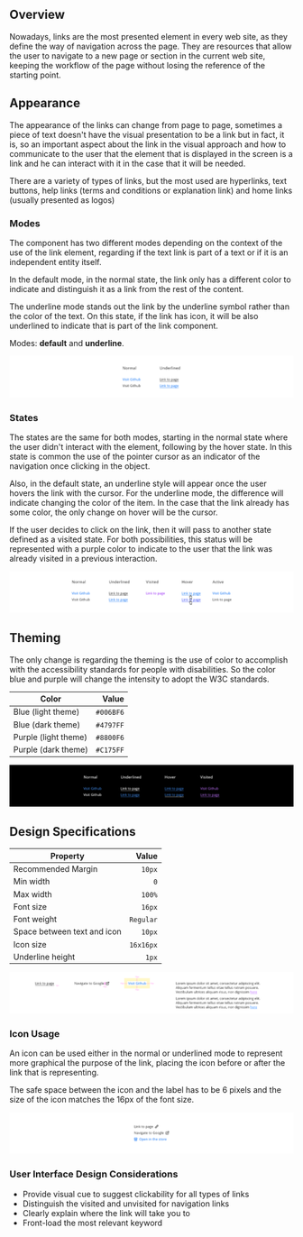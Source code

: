## Overview

Nowadays, links are the most presented element in every web site, as they define the way of navigation across the page. They are resources that allow the user to navigate to a new page or section in the current web site, keeping the workflow of the page without losing the reference of the starting point. 

## Appearance

The appearance of the links can change from page to page, sometimes a piece of text doesn't have the visual presentation to be a link but in fact, it is, so an important aspect about the link in the visual approach and how to communicate to the user that the element that is displayed in the screen is a link and he can interact with it in the case that it will be needed.

There are a variety of types of links, but the most used are hyperlinks, text buttons, help links (terms and conditions or explanation link) and home links (usually presented as logos)

### Modes

The component has two different modes depending on the context of the use of the link element, regarding if the text link is part of a text or if it is an independent entity itself.

In the default mode, in the normal state, the link only has a different color to indicate and distinguish it as a link from the rest of the content. 

The underline mode stands out the link by the underline symbol rather than the color of the text. On this state, if the link has icon, it will be also underlined to indicate that is part of the link component.

Modes: __default__ and __underline__.

![Modes of the link component](images/link_modes.png)

### States

The states are the same for both modes, starting in the normal state where the user didn't interact with the element, following by the hover state. In this state is common the use of the pointer cursor as an indicator of the navigation once clicking in the object. 

Also, in the default state, an underline style will appear once the user hovers the link with the cursor. For the underline mode, the difference will indicate changing the color of the item. In the case that the link already has some color, the only change on hover will be the cursor.

If the user decides to click on the link, then it will pass to another state defined as a visited state. For both possibilities, this status will be represented with a purple color to indicate to the user that the link was already visited in a previous interaction.

![States of the link for both modes](images/link_states.png)
 
## Theming

The only change is regarding the theming is the use of color to accomplish with the accessibility standards for people with disabilities. So the color blue and purple will change the intensity to adopt the W3C standards.

| Color              | Value|
|--------------------|------:|
| Blue (light theme) | `#006BF6`|
| Blue (dark theme)  | `#4797FF` |
| Purple (light theme) | `#8800F6` |
| Purple (dark theme)  | `#C175FF` |

![Color for black theme](images/link_theme.png)

## Design Specifications

| Property           | Value|
|--------------------|------:|
| Recommended Margin | `10px`|
| Min width          | `0` |
| Max width          | `100%` |
| Font size          | `16px` |
| Font weight        | `Regular` |
| Space between text and icon | `10px` |
| Icon size          | `16x16px` |
| Underline height   | `1px` |

![Design specifications for link component](images/link_specifications.png)

### Icon Usage

An icon can be used either in the normal or underlined mode to represent more graphical the purpose of the link, placing the icon before or after the link that is representing.

The safe space between the icon and the label has to be 6 pixels and the size of the icon matches the 16px of the font size.

![Icon usage with link component](images/link_icon.png)

### User Interface Design Considerations

- Provide visual cue to suggest clickability for all types of links
- Distinguish the visited and unvisited for navigation links
- Clearly explain where the link will take you to
- Front-load the most relevant keyword